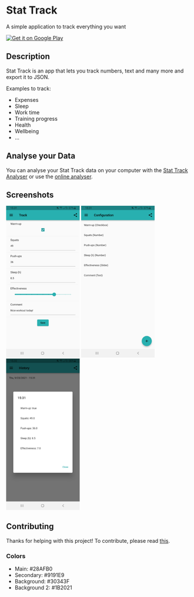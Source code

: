 # Stat Track

A simple application to track everything you want

<a href='https://play.google.com/store/apps/details?id=de.lukas.stattrack&pcampaignid=pcampaignidMKT-Other-global-all-co-prtnr-py-PartBadge-Mar2515-1'><img alt='Get it on Google Play' src='https://play.google.com/intl/en_us/badges/static/images/badges/en_badge_web_generic.png' height='80px'/></a>

## Description
Stat Track is an app that lets you track numbers, text and many more and export it to JSON.

Examples to track:
- Expenses
- Sleep
- Work time
- Training progress
- Health
- Wellbeing
- ...

## Analyse your Data
You can analyse your Stat Track data on your computer with the <a href='https://github.com/hertelukas/stattrack-analyser'>Stat Track Analyser</a> or use the <a href='https://stattrack.lukas-hertel.de/'>online analyser</a>.

## Screenshots
<p>
<img src="images/screenshot_track.jpg?raw=true" alt="track" width="200"> 
<img src="images/screenshot_config.jpg?raw=true" alt="config" width="200">
<img src="images/screenshot_history.jpg?raw=true" alt="history" width="200">
</p>

## Contributing
Thanks for helping with this project! To contribute, please read [this](.github/CONTRIBUTING.md).


### Colors
- Main: #28AFB0
- Secondary: #9191E9
- Background: #30343F
- Background 2: #1B2021
